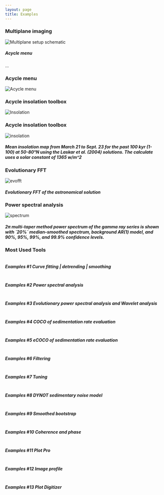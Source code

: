 ```yaml
---
layout: page
title: Examples
--- 
```

<section id = "project">
    <section id = "Setup">
        <div class ="divider"></div>
        <div class = "container">
            <div id = "imaging">
                <div class="heading">
                        <h3>Multiplane imaging</h3>
                </div>
                <img src="images/1.-acycle-menuscutslow.gif" alt ="Multiplane setup schematic">
                <h5> Acycle menu</h5>
                <p>... </p>
            </div>
        </div>
    </section>
            <section id = "gui">
                <div class ="divider"></div>
                <div class = "container">
                    <div id = "imaging">
                        <div class="heading">
                                <h3>Acycle menu</h3>
                        </div>
                        <p><img src="images/1.-acycle-menuscutslow.gif" alt ="Acycle menu"> </p>
                        </div>
                </div>
            </section>
    <p></p>
    <section id = "insolation">
        <div class ="divider"></div>
        <div class = "container">
            <div id = "imaging">
                <div class="heading">
                        <h3>Acycle insolation toolbox</h3>
                </div>
                <p><img src="images/2.acycle-insolationS.gif" alt ="Insolation"></p>
            </div>
        </div>
    </section>
    <p></p>
    <section id = "inso">
        <div class ="divider"></div>
        <div class = "container">
            <div id = "imaging">
                <div class="heading">
                        <h3>Acycle insolation toolbox</h3>
                </div>
                <p><img src="images/Insol-t-1-100ka-day-80-264-lat-50-80-meandaily-La04.gif" alt ="insolation"></p>
                <p><h5> Mean insolation map from March 21 to Sept. 23 for the past 100 kyr (1-100) at 50-80°N using the Laskar et al. (2004) solutions. The calculate uses a solar constant of 1365 w/m^2</h5></p>
            </div>
        </div>
    </section>
    <p></p>
    <section id = "evofft">
        <div class ="divider"></div>
        <div class = "container">
            <div id = "imaging">
                <div class="heading">
                        <h3>Evolutionary FFT</h3>
                </div>
                <p><img src="images/6.2.la04-evofft.result.png" alt ="evofft"></p>
                <p><h5> Evolutionary FFT of the astronomical solution</h5></p>
            </div>
        </div>
    </section>
    <p></p>
    <section id = "spectral">
        <div class ="divider"></div>
        <div class = "container">
            <div id = "imaging">
                <div class="heading">
                        <h3>Power spectral analysis</h3>
                </div>
                <p><img src="images/6.3.wayao.spectral.result.png" alt ="spectrum"></p>
                <p><h5> 2π multi-taper method power spectrum of the gamma ray series is shown with `20%` median-smoothed spectrum, background AR(1) model, and 90%, 95%, 99%,  and 99.9% confidence levels.</h5></p>
            </div>
        </div>
    </section>
    <p></p>
    <section id = "Tools">
        <div class ="divider"></div>
            <div id = "imaging">
                <div class="heading">
                        <p><h3>Most Used Tools</h3></p>
                </div>
                <img src="images/Slide1.jpeg" alt ="">
                <p><h5> Examples #1 Curve fitting | detrending | smoothing</h5></p>
                <p></p>
                <img src="images/Slide2.jpeg" alt ="">
                <p><h5> Examples #2 Power spectral analysis</h5></p>
                <p></p>
                <img src="images/Slide3.jpeg" alt ="">
                <p><h5> Examples #3 Evolutionary power spectral analysis and Wavelet analysis</h5></p>
                <p></p>
                <img src="images/Slide4.jpeg" alt ="">
                <p><h5> Examples #4 COCO of sedimentation rate evaluation</h5></p>
                <p></p>
                <img src="images/Slide5.jpeg" alt ="">
                <p><h5> Examples #5 eCOCO of sedimentation rate evaluation</h5></p>
                <p></p>
                <img src="images/Slide6.jpeg" alt ="">
                <p><h5> Examples #6 Filtering</h5></p>
                <p></p>
                <img src="images/Slide7.jpeg" alt ="">
                <p><h5> Examples #7 Tuning</h5></p>
                <p></p>
                <img src="images/Slide8.jpeg" alt ="">
                <p><h5> Examples #8 DYNOT sedimentary noise model</h5></p>
                <p></p>
                <img src="images/Slide9.jpeg" alt ="">
                <p><h5> Examples #9 Smoothed bootstrap</h5></p>
                <p></p>
                <img src="images/Slide10.jpeg" alt ="">
                <p><h5> Examples #10 Coherence and phase</h5></p>
                <p></p>
                <img src="images/Slide11.jpeg" alt ="">
                <p><h5> Examples #11 Plot Pro</h5></p>
                <p></p>
                <img src="images/Slide12.jpeg" alt ="">
                <p><h5> Examples #12 Image profile</h5></p>
                <p></p>
                <img src="images/Slide13.jpeg" alt ="">
                <p><h5> Examples #13 Plot Digitizer</h5></p>
                <p></p>
            </div>
    </section>
</section>
